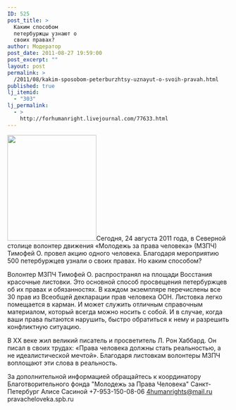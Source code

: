 ```yaml
---
ID: 525
post_title: >
  Каким способом
  петербуржцы узнают о
  своих правах?
author: Модератор
post_date: 2011-08-27 19:59:00
post_excerpt: ""
layout: post
permalink: >
  /2011/08/kakim-sposobom-peterburzhtsy-uznayut-o-svoih-pravah.html
published: true
lj_itemid:
  - "303"
lj_permalink:
  - >
    http://forhumanright.livejournal.com/77633.html
---
```

<a href="http://pics.livejournal.com/forhumanright/pic/00008r2h/"><img src="http://pics.livejournal.com/forhumanright/pic/00008r2h" width="202" height="240" border='0'/></a>Сегодня, 24 августа 2011 года, в Северной столице волонтер движения «Молодежь за права человека» (МЗПЧ) Тимофей О. провел акцию одного человека. Благодаря мероприятию 500 петербуржцев узнали о своих правах. Но каким способом?

Волонтер МЗПЧ Тимофей О. распространял на площади Восстания красочные листовки. Это основной способ просвещения петербуржцев об их правах и обязанностях. В каждом экземпляре перечислены все 30 прав из Всеобщей декларации прав человека ООН. Листовка легко помещается в карман. И может служить отличным справочным материалом, который всегда можно носить с собой. И в случае, когда ваши права пытаются нарушить, быстро обратиться к нему и разрешить конфликтную ситуацию.

В ХХ веке жил великий писатель и просветитель Л. Рон Хаббард. Он писал в своих трудах: «Права человека должны стать реальностью, а не идеалистической мечтой». Благодаря листовкам волонтеры МЗПЧ воплощают эти слова в реальность.

За дополнительной информацией обращайтесь к координатору 
Благотворительного фонда "Молодежь за Права Человека" Санкт-Петербург 
Алисе Сасиной
+7-953-150-08-06 
4humanrights@mail.ru 
pravacheloveka.spb.ru